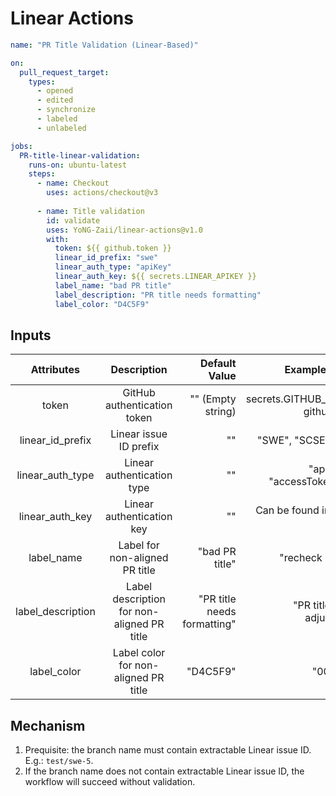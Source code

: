 # Linear Actions

```yaml
name: "PR Title Validation (Linear-Based)"

on:
  pull_request_target:
    types:
      - opened
      - edited
      - synchronize
      - labeled
      - unlabeled

jobs:
  PR-title-linear-validation:
    runs-on: ubuntu-latest
    steps:
      - name: Checkout
        uses: actions/checkout@v3
        
      - name: Title validation
        id: validate
        uses: YoNG-Zaii/linear-actions@v1.0
        with:
          token: ${{ github.token }}
          linear_id_prefix: "swe"
          linear_auth_type: "apiKey"
          linear_auth_key: ${{ secrets.LINEAR_APIKEY }}
          label_name: "bad PR title"
          label_description: "PR title needs formatting"
          label_color: "D4C5F9"
```

## Inputs
| Attributes          |    Description                               |  Default Value                 | Example Values                       |
|:-------------------:|:--------------------------------------------:|-------------------------------:|-------------------------------------:|
| token               | GitHub authentication token                  | "" (Empty string)              | secrets.GITHUB_TOKEN, github.token   |
| linear_id_prefix    | Linear issue ID prefix                       | ""                             | "SWE", "SCSE", "test"                |
| linear_auth_type    | Linear authentication type                   | ""                             | "apiKey" or "accessToken" only       |
| linear_auth_key     | Linear authentication key                    | ""                             | Can be found in Linear app           |
| label_name          | Label for non-aligned PR title               | "bad PR title"                 | "recheck PR title"                   |
| label_description   | Label description for non-aligned PR title   | "PR title needs formatting"    | "PR title needs adjustment"          |
| label_color         | Label color for non-aligned PR title         | "D4C5F9"                       | "0052CC"                             |

## Mechanism

1. Prequisite: the branch name must contain extractable Linear issue ID. E.g.: <code>test/swe-5</code>.
2. If the branch name does not contain extractable Linear issue ID, the workflow will succeed without validation.